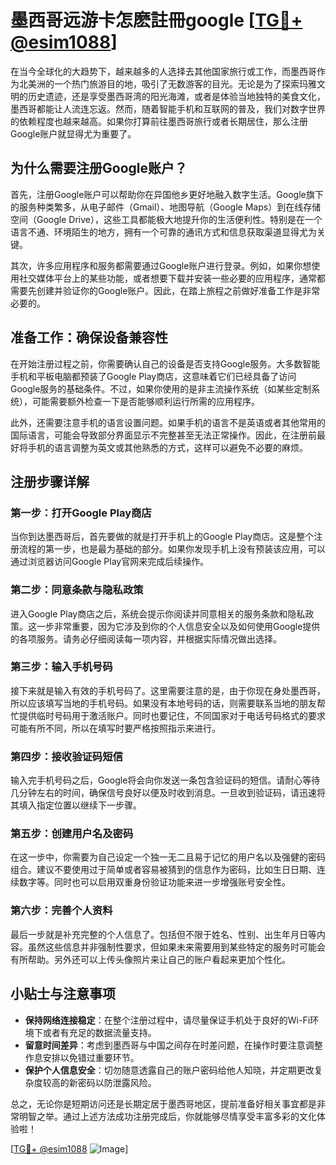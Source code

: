 # 墨西哥远游卡怎麽註冊google [[TG💪+ @esim1088](https://t.me/s/esim1088)]

在当今全球化的大趋势下，越来越多的人选择去其他国家旅行或工作，而墨西哥作为北美洲的一个热门旅游目的地，吸引了无数游客的目光。无论是为了探索玛雅文明的历史遗迹，还是享受墨西哥湾的阳光海滩，或者是体验当地独特的美食文化，墨西哥都能让人流连忘返。然而，随着智能手机和互联网的普及，我们对数字世界的依赖程度也越来越高。如果你打算前往墨西哥旅行或者长期居住，那么注册Google账户就显得尤为重要了。

## 为什么需要注册Google账户？

首先，注册Google账户可以帮助你在异国他乡更好地融入数字生活。Google旗下的服务种类繁多，从电子邮件（Gmail）、地图导航（Google Maps）到在线存储空间（Google Drive），这些工具都能极大地提升你的生活便利性。特别是在一个语言不通、环境陌生的地方，拥有一个可靠的通讯方式和信息获取渠道显得尤为关键。

其次，许多应用程序和服务都需要通过Google账户进行登录。例如，如果你想使用社交媒体平台上的某些功能，或者想要下载并安装一些必要的应用程序，通常都需要先创建并验证你的Google账户。因此，在踏上旅程之前做好准备工作是非常必要的。

## 准备工作：确保设备兼容性

在开始注册过程之前，你需要确认自己的设备是否支持Google服务。大多数智能手机和平板电脑都预装了Google Play商店，这意味着它们已经具备了访问Google服务的基础条件。不过，如果你使用的是非主流操作系统（如某些定制系统），可能需要额外检查一下是否能够顺利运行所需的应用程序。

此外，还需要注意手机的语言设置问题。如果手机的语言不是英语或者其他常用的国际语言，可能会导致部分界面显示不完整甚至无法正常操作。因此，在注册前最好将手机的语言调整为英文或其他熟悉的方式，这样可以避免不必要的麻烦。

## 注册步骤详解

### 第一步：打开Google Play商店

当你到达墨西哥后，首先要做的就是打开手机上的Google Play商店。这是整个注册流程的第一步，也是最为基础的部分。如果你发现手机上没有预装该应用，可以通过浏览器访问Google Play官网来完成后续操作。

### 第二步：同意条款与隐私政策

进入Google Play商店之后，系统会提示你阅读并同意相关的服务条款和隐私政策。这一步非常重要，因为它涉及到你的个人信息安全以及如何使用Google提供的各项服务。请务必仔细阅读每一项内容，并根据实际情况做出选择。

### 第三步：输入手机号码

接下来就是输入有效的手机号码了。这里需要注意的是，由于你现在身处墨西哥，所以应该填写当地的手机号码。如果没有本地号码的话，则需要联系当地的朋友帮忙提供临时号码用于激活账户。同时也要记住，不同国家对于电话号码格式的要求可能有所不同，所以在填写时要严格按照指示来进行。

### 第四步：接收验证码短信

输入完手机号码之后，Google将会向你发送一条包含验证码的短信。请耐心等待几分钟左右的时间，确保信号良好以便及时收到消息。一旦收到验证码，请迅速将其填入指定位置以继续下一步骤。

### 第五步：创建用户名及密码

在这一步中，你需要为自己设定一个独一无二且易于记忆的用户名以及强健的密码组合。建议不要使用过于简单或者容易被猜到的信息作为密码，比如生日日期、连续数字等。同时也可以启用双重身份验证功能来进一步增强账号安全性。

### 第六步：完善个人资料

最后一步就是补充完整的个人信息了。包括但不限于姓名、性别、出生年月日等内容。虽然这些信息并非强制性要求，但如果未来需要用到某些特定的服务时可能会有所帮助。另外还可以上传头像照片来让自己的账户看起来更加个性化。

## 小贴士与注意事项

- **保持网络连接稳定**：在整个注册过程中，请尽量保证手机处于良好的Wi-Fi环境下或者有充足的数据流量支持。
- **留意时间差异**：考虑到墨西哥与中国之间存在时差问题，在操作时要注意调整作息安排以免错过重要环节。
- **保护个人信息安全**：切勿随意透露自己的账户密码给他人知晓，并定期更改复杂度较高的新密码以防泄露风险。

总之，无论你是短期访问还是长期定居于墨西哥地区，提前准备好相关事宜都是非常明智之举。通过上述方法成功注册完成后，你就能够尽情享受丰富多彩的文化体验啦！

[[TG💪+ @esim1088](https://t.me/s/esim1088) ![Image](https://i.postimg.cc/4NQfJmqS/Snipaste-2025-05-13-00-14-12.png)]